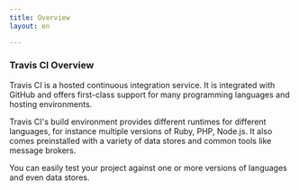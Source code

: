 ```yaml
---
title: Overview
layout: en

---
```


### Travis CI Overview

Travis CI is a hosted continuous integration service. It is integrated with
GitHub and offers first-class support for many programming languages and
hosting environments.

Travis CI's build environment provides different runtimes for different
languages, for instance multiple versions of Ruby, PHP, Node.js. It also comes
preinstalled with a variety of data stores and common tools like message
brokers.

You can easily test your project against one or more versions of languages and
even data stores.
